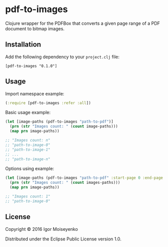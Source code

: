 # pdf-to-images

Clojure wrapper for the PDFBox that converts a given page range of a PDF document to bitmap images.

## Installation

Add the following dependency to your `project.clj` file:

    [pdf-to-images "0.1.0"]

## Usage

Import namespace example:

```clojure
(:require [pdf-to-images :refer :all])
```

Basic usage example:

```clojure
(let [image-paths (pdf-to-images "path-to-pdf")]
  (prn (str "Images count: " (count image-paths)))
  (map prn image-paths))

;; "Images count: n"
;; "path-to-image-0"
;; "path-to-image-1"
;; ...
;; "path-to-image-n"
```

Options using example:

```clojure
(let [image-paths (pdf-to-images "path-to-pdf" :start-page 0 :end-page 1 :dpi 100 :ext jpg)]
  (prn (str "Images count: " (count images-paths)))
  (map prn image-paths))

;; "Images count: 1"
;; "path-to-image-0"
```

## License

Copyright © 2016 Igor Moiseyenko

Distributed under the Eclipse Public License version 1.0.
